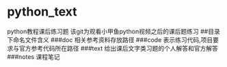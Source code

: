 # python_text
python教程课后练习题
该git为观看小甲鱼python视频之后的课后题练习
##目录下命名文件含义
###doc
相关参考资料存放路径
###code
表示练习代码,项目要求与官方参考代码所在路径
###text
给出课后文字类习题的个人解答和官方解答
###notes
课程笔记
